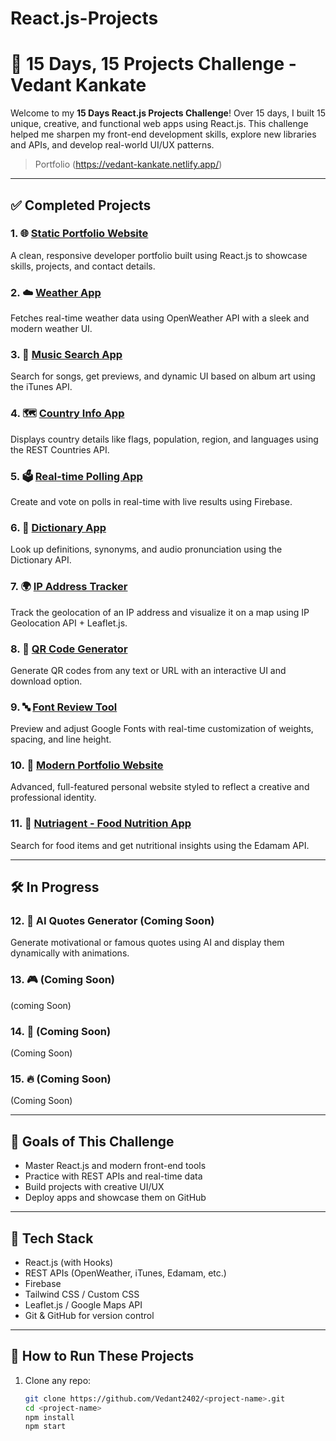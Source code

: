 # React.js-Projects

# 🚀 15 Days, 15 Projects Challenge - Vedant Kankate

Welcome to my **15 Days React.js Projects Challenge**! Over 15 days, I built 15 unique, creative, and functional web apps using React.js. This challenge helped me sharpen my front-end development skills, explore new libraries and APIs, and develop real-world UI/UX patterns.

> Portfolio (https://vedant-kankate.netlify.app/)

---

## ✅ Completed Projects

### 1. 🌐 [Static Portfolio Website](https://github.com/Vedant2402/static-portfolio)
A clean, responsive developer portfolio built using React.js to showcase skills, projects, and contact details.

### 2. ☁️ [Weather App](https://github.com/Vedant2402/weather-app)
Fetches real-time weather data using OpenWeather API with a sleek and modern weather UI.

### 3. 🎵 [Music Search App](https://github.com/Vedant2402/music-search-app)
Search for songs, get previews, and dynamic UI based on album art using the iTunes API.

### 4. 🗺️ [Country Info App](https://github.com/Vedant2402/Country-Info-App)
Displays country details like flags, population, region, and languages using the REST Countries API.

### 5. 🗳️ [Real-time Polling App](https://github.com/Vedant2402/Real-time-Polling-App)
Create and vote on polls in real-time with live results using Firebase.

### 6. 📖 [Dictionary App](https://github.com/Vedant2402/Dictionary-App)
Look up definitions, synonyms, and audio pronunciation using the Dictionary API.

### 7. 🌍 [IP Address Tracker](https://github.com/Vedant2402/ip_tracker_app)
Track the geolocation of an IP address and visualize it on a map using IP Geolocation API + Leaflet.js.

### 8. 📸 [QR Code Generator](https://github.com/Vedant2402/QR-Code-Generator)
Generate QR codes from any text or URL with an interactive UI and download option.

### 9. 🔤 [Font Review Tool](https://github.com/Vedant2402/Font-Review-Tool)
Preview and adjust Google Fonts with real-time customization of weights, spacing, and line height.

### 10. 💼 [Modern Portfolio Website](https://github.com/Vedant2402/Modern-Portfolio-Website-UP2)
Advanced, full-featured personal website styled to reflect a creative and professional identity.

### 11. 🥦 [Nutriagent - Food Nutrition App](https://github.com/Vedant2402/Nutriagent)
Search for food items and get nutritional insights using the Edamam API.

---

## 🛠️ In Progress

### 12. 🧠 AI Quotes Generator (Coming Soon)
Generate motivational or famous quotes using AI and display them dynamically with animations.

### 13. 🎮 (Coming Soon)
(coming Soon)

### 14. 🎯 (Coming Soon)
(Coming Soon)

### 15. 🔥 (Coming Soon)
(Coming Soon)

---

## 🏁 Goals of This Challenge

- Master React.js and modern front-end tools
- Practice with REST APIs and real-time data
- Build projects with creative UI/UX
- Deploy apps and showcase them on GitHub

---

## 🔧 Tech Stack

- React.js (with Hooks)
- REST APIs (OpenWeather, iTunes, Edamam, etc.)
- Firebase
- Tailwind CSS / Custom CSS
- Leaflet.js / Google Maps API
- Git & GitHub for version control

---

## 📌 How to Run These Projects

1. Clone any repo:
   ```bash
   git clone https://github.com/Vedant2402/<project-name>.git
   cd <project-name>
   npm install
   npm start
